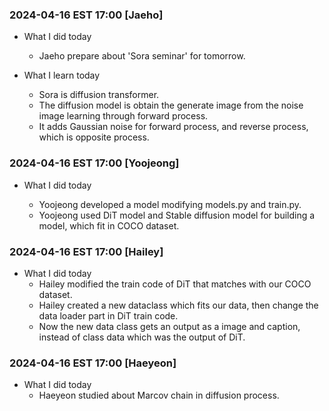 ### 2024-04-16 EST 17:00 [Jaeho]
- What I did today

    * Jaeho prepare about 'Sora seminar' for tomorrow.

- What I learn today
    * Sora is diffusion transformer.
    * The diffusion model is obtain the generate image from the noise image learning through forward process.
    * It adds Gaussian noise for forward process, and reverse process, which is opposite process.

### 2024-04-16 EST 17:00 [Yoojeong]
- What I did today

    * Yoojeong developed a model modifying models.py and train.py.
    * Yoojeong used DiT model and Stable diffusion model for building a model, which fit in COCO dataset.


### 2024-04-16 EST 17:00 [Hailey] 
- What I did today
  * Hailey modified the train code of DiT that matches with our COCO dataset.
  * Hailey created a new dataclass which fits our data, then change the data loader part in DiT train code.
  * Now the new data class gets an output as a image and caption, instead of class data which was the output of DiT. 

### 2024-04-16 EST 17:00 [Haeyeon] 
- What I did today
  * Haeyeon studied about Marcov chain in diffusion process. 

